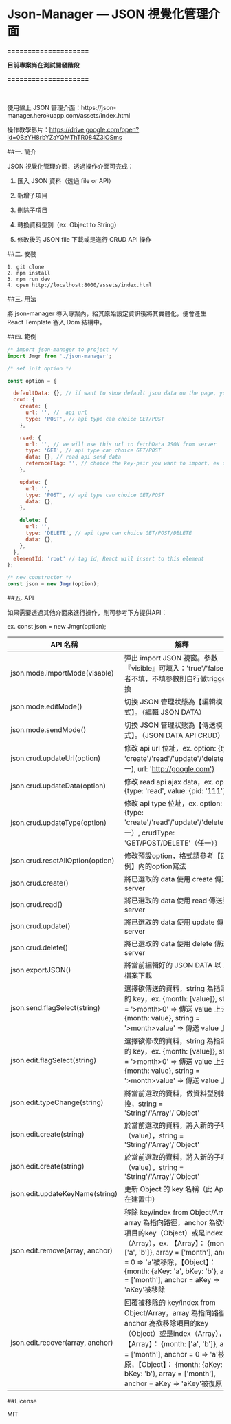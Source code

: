 Json-Manager — JSON 視覺化管理介面
================================
**====================**

**目前專案尚在測試開發階段**

**====================**

<br/>
<br/>
使用線上 JSON 管理介面：https://json-manager.herokuapp.com/assets/index.html

操作教學影片：https://drive.google.com/open?id=0BzYH8rbYZaYQMThTR084Z3lOSms

##一. 簡介

JSON 視覺化管理介面，透過操作介面可完成：

1. 匯入 JSON 資料（透過 file or API）

2. 新增子項目

3. 刪除子項目

4. 轉換資料型別（ex. Object to String）

5. 修改後的 JSON file 下載或是進行 CRUD API 操作



##二. 安裝

	1. git clone
	2. npm install
	3. npm run dev
	4. open http://localhost:8000/assets/index.html

##三. 用法

將 json-manager 導入專案內，給其原始設定資訊後將其實體化，便會產生 React Template 塞入 Dom 結構中。

##四. 範例

```jsx
/* import json-manager to project */
import Jmgr from './json-manager';

/* set init option */

const option = {

  defaultData: {}, // if want to show default json data on the page, you can write in defaultData
  crud: {
    create: {
      url: '', //  api url
      type: 'POST', // api type can choice GET/POST
    },

    read: {
      url: '', // we will use this url to fetchData JSON from server
      type: 'GET', // api type can choice GET/POST
      data: {}, // read api send data
      refernceFlag: '', // choice the key-pair you want to import, ex data>status
    },

    update: {
      url: '',
      type: 'POST', // api type can choice GET/POST
      data: {},
    },

    delete: {
      url: '',
      type: 'DELETE', // api type can choice GET/POST/DELETE
      data: {},
    },
  },
  elementId: 'root' // tag id, React will insert to this element
};

/* new constructor */
const json = new Jmgr(option);


```

##五. API

如果需要透過其他介面來進行操作，則可參考下方提供API：

ex. const json = new Jmgr(option);

API 名稱                       |  解釋
------------------------------ | -------------
json.mode.importMode(visable) | 彈出 import JSON 視窗。參數『visible』可填入：'true'/'false'/或者不填，不填參數則自行做trigger切換
json.mode.editMode()   | 切換 JSON 管理狀態為【編輯模式】。（編輯 JSON DATA）
json.mode.sendMode()   | 切換 JSON 管理狀態為【傳送模式】。（JSON DATA API CRUD）
json.crud.updateUrl(option) | 修改 api url 位址，ex. option: {type: 'create'/'read'/'update'/'delete'(任一), url: 'http://google.com'}
json.crud.updateData(option) | 修改 read api ajax data，ex. option: {type: 'read', value: {pid: '111'}}
json.crud.updateType(option) | 修改 api type 位址，ex. option: {type: 'create'/'read'/'update'/'delete'（任一）, crudType: 'GET/POST/DELETE'（任一）}
json.crud.resetAllOption(option) | 修改預設option，格式請參考【四. 範例】內的option寫法
json.crud.create() | 將已選取的 data 使用 create 傳送至 server
json.crud.read() | 將已選取的 data 使用 read 傳送至 server
json.crud.update() | 將已選取的 data 使用 update 傳送至 server
json.crud.delete() | 將已選取的 data 使用 delete 傳送至 server
json.exportJSON() | 將當前編輯好的 JSON DATA 以 .json 檔案下載
json.send.flagSelect(string) | 選擇欲傳送的資料，string 為指定到的 key，ex. {month: [value]}, string = '>month>0' => 傳送 value 上去，{month: value}, string = '>month>value' => 傳送 value 上去
json.edit.flagSelect(string) | 選擇欲修改的資料，string 為指定到的 key，ex. {month: [value]}, string = '>month>0' => 傳送 value 上去，{month: value}, string = '>month>value' => 傳送 value 上去
json.edit.typeChange(string) | 將當前選取的資料，做資料型別轉換，string = 'String'/'Array'/'Object'
json.edit.create(string) | 於當前選取的資料，將入新的子項目（value），string = 'String'/'Array'/'Object'
json.edit.create(string) | 於當前選取的資料，將入新的子項目（value），string = 'String'/'Array'/'Object'
json.edit.updateKeyName(string) | 更新 Object 的 key 名稱（此 Api 尚在建置中）
json.edit.remove(array, anchor) | 移除 key/index from Object/Array，array 為指向路徑，anchor 為欲移除項目的key（Object）或是index（Array），ex. 【Array】： {month: ['a', 'b']}, array = ['month'], anchor = 0 => 'a'被移除，【Object】： {month: {aKey: 'a', bKey: 'b'}, array = ['month'], anchor = aKey => 'aKey'被移除
json.edit.recover(array, anchor) | 回覆被移除的 key/index from Object/Array，array 為指向路徑，anchor 為欲移除項目的key（Object）或是index（Array），ex. 【Array】： {month: ['a', 'b']}, array = ['month'], anchor = 0 => 'a'被復原，【Object】：  {month: {aKey: 'a', bKey: 'b'}, array = ['month'], anchor = aKey => 'aKey'被復原



##License

MIT
